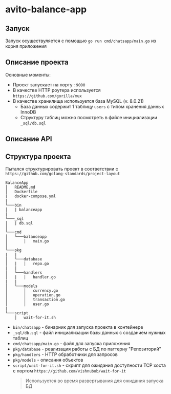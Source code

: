 # avito-balance-app
## Запуск
Запуск осуществуляется с помощью `go run cmd/chatsapp/main.go` из корня приложения
## Описание проекта
Основные моменты:
- Проект запускает на порту `:9000`
- В качестве HTTP роутера используется `https://github.com/gorilla/mux`
- В качестве хранилища используется база MySQL (v. 8.0.21)
  + База данных содержит 1 таблицу `users` c типом хранения данных InnoDB
  + Структуру таблиц можно посмотреть в файле инициализации `_sql/db.sql`
  
## Описание API
  
## Структура проекта
Пытался структурировать проект в соответствии с `https://github.com/golang-standards/project-layout`
```
BalanceApp
│   README.md
│   Dockerfile
|   docker-compose.yml
|
└───bin
│   | balanceapp
|
└───_sql
│   | db.sql
│
└───cmd
│   └───balanceapp
│       │   main.go
│   
└───pkg
|   |
│   └───database
│   |   │   repo.go
|   |
│   └───handlers
│   |   │   handler.go
|   |
│   └───models
│       │   currency.go
│       │   operation.go
│       │   transaction.go
│       │   user.go
|
└───script
    │   wait-for-it.sh
```

- ```bin/chatsapp``` - бинарник для запуска проекта в контейнере
- ```_sql/db.sql``` - файл инициализации базы данных с созданием нужных таблиц
- ```cmd/chatsapp/main.go``` - файл для запуска приложения
- ```pkg/database``` - реализация работы с БД по паттерну "Репозиторий"
- ```pkg/handlers``` - HTTP обработчики для запросов
- ```pkg/models``` - описания объектов
- ```script/wait-for-it.sh``` - скрипт для ожидания доступности TCP хоста с портом ```https://github.com/vishnubob/wait-for-it```
  > Используется во время развертывания для ожидания запуска БД
